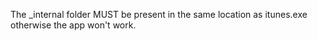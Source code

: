 The _internal folder MUST be present in the same location as itunes.exe otherwise the app won't work.
